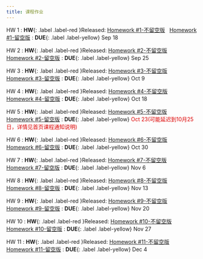 ```yaml
---
title: 课程作业
---
```


HW 1
:  **HW**{: .label .label-red }Released: [Homework #1-不留空版](https://basics.sjtu.edu.cn/~yangqizhe/pdf/dm2024w/homework/DM-hw1-noblank.pdf) &nbsp; [Homework #1-留空版](https://basics.sjtu.edu.cn/~yangqizhe/pdf/dm2024w/homework/DM-hw1-blank.pdf)
:  **DUE**{: .label .label-yellow} Sep 18

HW 2
:  **HW**{: .label .label-red }Released: [Homework #2-不留空版](https://basics.sjtu.edu.cn/~yangqizhe/pdf/dm2024w/homework/DM-hw2-noblank.pdf) &nbsp; [Homework #2-留空版](https://basics.sjtu.edu.cn/~yangqizhe/pdf/dm2024w/homework/DM-hw2-blank.pdf)
:  **DUE**{: .label .label-yellow} Sep 25

HW 3
:  **HW**{: .label .label-red }Released: [Homework #3-不留空版](https://basics.sjtu.edu.cn/~yangqizhe/pdf/dm2024w/homework/DM-hw3-noblank.pdf) &nbsp; [Homework #3-留空版](https://basics.sjtu.edu.cn/~yangqizhe/pdf/dm2024w/homework/DM-hw3-blank.pdf)
:  **DUE**{: .label .label-yellow} Oct 9

HW 4
:  **HW**{: .label .label-red }Released: [Homework #4-不留空版](https://basics.sjtu.edu.cn/~yangqizhe/pdf/dm2024w/homework/DM-hw4-noblank.pdf) &nbsp; [Homework #4-留空版](https://basics.sjtu.edu.cn/~yangqizhe/pdf/dm2024w/homework/DM-hw4-blank.pdf)
:  **DUE**{: .label .label-yellow} Oct 18

HW 5
:  **HW**{: .label .label-red }Released: [Homework #5-不留空版](https://basics.sjtu.edu.cn/~yangqizhe/pdf/dm2024w/homework/DM-hw5-noblank.pdf) &nbsp; [Homework #5-留空版](https://basics.sjtu.edu.cn/~yangqizhe/pdf/dm2024w/homework/DM-hw5-blank.pdf)
:  **DUE**{: .label .label-yellow} <font color="#dd0000">Oct 23(可能延迟到10月25日，详情见首页课程通知说明)</font>

HW 6
:  **HW**{: .label .label-red }Released: [Homework #6-不留空版](https://basics.sjtu.edu.cn/~yangqizhe/pdf/dm2024w/homework/DM-hw6-noblank.pdf) &nbsp; [Homework #6-留空版](https://basics.sjtu.edu.cn/~yangqizhe/pdf/dm2024w/homework/DM-hw6-blank.pdf)
:  **DUE**{: .label .label-yellow} Oct 30

HW 7
:  **HW**{: .label .label-red }Released: [Homework #7-不留空版](https://basics.sjtu.edu.cn/~yangqizhe/pdf/dm2024w/homework/DM-hw7-noblank.pdf) &nbsp; [Homework #7-留空版](https://basics.sjtu.edu.cn/~yangqizhe/pdf/dm2024w/homework/DM-hw7-blank.pdf)
:  **DUE**{: .label .label-yellow} Nov 6

HW 8
:  **HW**{: .label .label-red }Released: [Homework #8-不留空版](https://basics.sjtu.edu.cn/~yangqizhe/pdf/dm2024w/homework/DM-hw8-noblank.pdf) &nbsp; [Homework #8-留空版](https://basics.sjtu.edu.cn/~yangqizhe/pdf/dm2024w/homework/DM-hw8-blank.pdf)
:  **DUE**{: .label .label-yellow} Nov 13

HW 9
:  **HW**{: .label .label-red }Released: [Homework #9-不留空版](https://basics.sjtu.edu.cn/~yangqizhe/pdf/dm2024w/homework/DM-hw9-noblank.pdf) &nbsp; [Homework #9-留空版](https://basics.sjtu.edu.cn/~yangqizhe/pdf/dm2024w/homework/DM-hw9-blank.pdf)
:  **DUE**{: .label .label-yellow} Nov 20

HW 10
:  **HW**{: .label .label-red }Released: [Homework #10-不留空版](https://basics.sjtu.edu.cn/~yangqizhe/pdf/dm2024w/homework/DM-hw10-noblank.pdf) &nbsp; [Homework #10-留空版](https://basics.sjtu.edu.cn/~yangqizhe/pdf/dm2024w/homework/DM-hw10-blank.pdf)
:  **DUE**{: .label .label-yellow} Nov 27

HW 11
:  **HW**{: .label .label-red }Released: [Homework #11-不留空版](https://basics.sjtu.edu.cn/~yangqizhe/pdf/dm2024w/homework/DM-hw11-noblank.pdf) &nbsp; [Homework #11-留空版](https://basics.sjtu.edu.cn/~yangqizhe/pdf/dm2024w/homework/DM-hw11-blank.pdf)
:  **DUE**{: .label .label-yellow} Dec 4